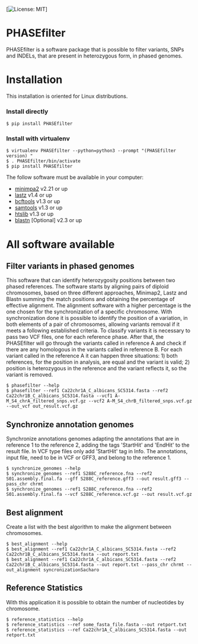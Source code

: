 
[![License: MIT](https://img.shields.io/badge/License-MIT%20-blue.svg)]


# PHASEfilter
PHASEfilter is a software package that is possible to filter variants, SNPs and INDELs, that are present in heterozygous form, in phased genomes.

# Installation

This installation is oriented for Linux distributions.

### Install directly

```
$ pip install PHASEfilter
```

### Install with virtualenv

```
$ virtualenv PHASEfilter --python=python3 --prompt "(PHASEfilter version) "
$ . PHASEfilter/bin/activate
$ pip install PHASEfilter
```


The follow software must be available in your computer:
* [minimpa2](https://github.com/lh3/minimap2) v2.21 or up
* [lastz](https://github.com/lastz/lastz) v1.4 or up
* [bcftools](http://www.htslib.org/download/) v1.3 or up
* [samtools](http://www.htslib.org/download/) v1.3 or up
* [htslib](http://www.htslib.org/download/) v1.3 or up
* [blastn](https://www.ncbi.nlm.nih.gov/books/NBK52640/) [Optional] v2.3 or up 


# All software available

## Filter variants in phased genomes

This software that can identify heterozygosity positions between two phased references.
The software starts by aligning pairs of diploid chromosomes, based on three different approaches, Minimap2, Lastz and Blastn summing the match positions and obtaining the percentage of effective alignment. The alignment software with a higher percentage is the one chosen for the synchronization of a specific chromosome. With synchronization done it is possible to identify the position of a variation, in both elements of a pair of chromosomes, allowing variants removal if it meets a following established criteria.
To classify variants it is necessary to pass two VCF files, one for each reference phase. After that, the PHASEfilter will go through the variants called in reference A and check if there are any homologous in the variants called in reference B. For each variant called in the reference A it can happen three situations: 1) both references, for the position in analysis, are equal and the variant is valid; 2) position is heterozygous in the reference and the variant reflects it, so the variant is removed.

```
$ phasefilter --help
$ phasefilter --ref1 Ca22chr1A_C_albicans_SC5314.fasta --ref2 Ca22chr1B_C_albicans_SC5314.fasta --vcf1 A-M_S4_chrA_filtered_snps.vcf.gz --vcf2 A-M_S4_chrB_filtered_snps.vcf.gz --out_vcf out_result.vcf.gz
```

## Synchronize annotation genomes

Synchronize annotations genomes adapting the annotations that are in reference 1 to the reference 2, adding the tags 'StartHit' and 'EndHit' to the result file. In VCF type files only add 'StartHit' tag in Info. The annotations, input file, need to be in VCF or GFF3, and belong to the reference 1.

```
$ synchronize_genomes --help
$ synchronize_genomes --ref1 S288C_reference.fna --ref2 S01.assembly.final.fa --gff S288C_reference.gff3 --out result.gff3 --pass_chr chrmt
$ synchronize_genomes --ref1 S288C_reference.fna --ref2 S01.assembly.final.fa --vcf S288C_reference.vcf.gz --out result.vcf.gz
```

## Best alignment

Create a list with the best algorithm to make the alignment between chromosomes.

```
$ best_alignment --help
$ best_alignment --ref1 Ca22chr1A_C_albicans_SC5314.fasta --ref2 Ca22chr1B_C_albicans_SC5314.fasta --out report.txt
$ best_alignment --ref1 Ca22chr1A_C_albicans_SC5314.fasta --ref2 Ca22chr1B_C_albicans_SC5314.fasta --out report.txt --pass_chr chrmt --out_alignment syncronizationSacharo
```

## Reference Statistics

With this application it is possible to obtain the number of nucleotides by chromosome.

```
$ reference_statistics --help
$ reference_statistics --ref some_fasta_file.fasta --out retport.txt
$ reference_statistics --ref Ca22chr1A_C_albicans_SC5314.fasta --out retport.txt
```

<!--
# Documentation
PHASEfilter documentation is available https://phasefilter.readthedocs.io/en/latest/
-->